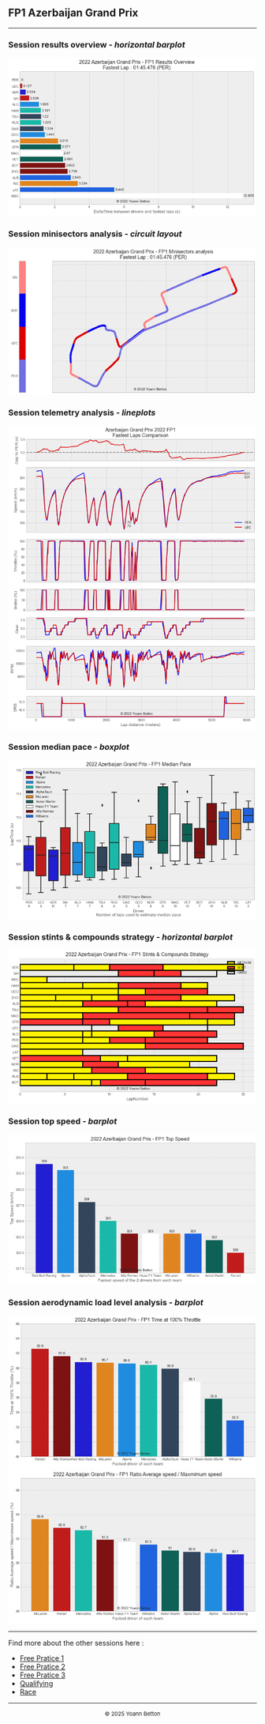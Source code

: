 ## FP1 Azerbaijan Grand Prix

---

### Session results overview - *horizontal barplot*

<img src="/output/2022-06-12_Azerbaijan_Grand_Prix/fp1_results_overview_white.png?raw=true"/>

### Session minisectors analysis - *circuit layout*

<img src="/output/2022-06-12_Azerbaijan_Grand_Prix/fp1_minisectors_analysis_white.png?raw=true"/>

### Session telemetry analysis - *lineplots*

<img src="/output/2022-06-12_Azerbaijan_Grand_Prix/fp1_telemetry_analysis_white.png?raw=true"/>

### Session median pace - *boxplot*

<img src="/output/2022-06-12_Azerbaijan_Grand_Prix/fp1_median_pace_white.png?raw=true"/>

### Session stints & compounds strategy - *horizontal barplot*

<img src="/output/2022-06-12_Azerbaijan_Grand_Prix/fp1_stints_compounds_stategy_white.png?raw=true"/>

### Session top speed - *barplot*

<img src="/output/2022-06-12_Azerbaijan_Grand_Prix/topspeed_fp1_white.png?raw=true"/>

### Session aerodynamic load level analysis - *barplot*

<img src="/output/2022-06-12_Azerbaijan_Grand_Prix/fp1_maximum_throttle_white.png?raw=true"/>

<img src="/output/2022-06-12_Azerbaijan_Grand_Prix/fp1_speed_ratio_white.png?raw=true"/>

--- 

Find more about the other sessions here :
  - [Free Pratice 1](/page/FP1/2022-06-12_Azerbaijan_Grand_Prix)  
  - [Free Pratice 2](/page/FP2/2022-06-12_Azerbaijan_Grand_Prix) 
  - [Free Pratice 3](/page/FP3/2022-06-12_Azerbaijan_Grand_Prix)
  - [Qualifying](/page/Qualifying/2022-06-12_Azerbaijan_Grand_Prix) 
  - [Race](/page/Race/2022-06-12_Azerbaijan_Grand_Prix)

---

<div style="text-align: center">
  <p style="font-size:11px">&copy; 2025 Yoann Betton</p>
</div>

<!-- ---

<p style="font-size:11px">Page generated from <a href="https://github.com/yoannbtn/yoannbtn.github.io">github.com/yoannbtn</a>.</p> -->